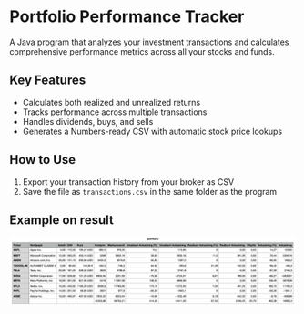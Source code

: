 # Portfolio Performance Tracker

A Java program that analyzes your investment transactions and calculates comprehensive performance metrics across all your stocks and funds.

## Key Features
- Calculates both realized and unrealized returns
- Tracks performance across multiple transactions
- Handles dividends, buys, and sells
- Generates a Numbers-ready CSV with automatic stock price lookups

## How to Use
1. Export your transaction history from your broker as CSV
2. Save the file as `transactions.csv` in the same folder as the program

## Example on result
![](portfolio_example.png)